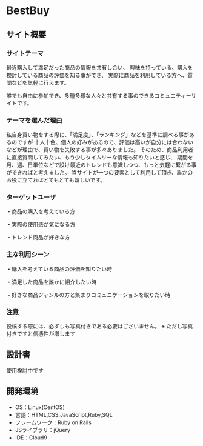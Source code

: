# BestBuy

## サイト概要

### サイトテーマ
最近購入して満足だった商品の情報を共有し合い、
興味を持っている、購入を検討している商品の評価を知る事ができ、
実際に商品を利用している方へ、質問などを気軽に行えます。

誰でも自由に参加でき、多種多様な人々と共有する事のできるコミュニティーサイトです。

### テーマを選んだ理由
私自身買い物をする際に、「満足度」、「ランキング」などを基準に調べる事があるのですが
十人十色、個人の好みがあるので、評価は高いが自分には合わないなどが理由で、買い物を失敗する事が多々ありました。
そのため、商品利用者に直接質問してみたい、もう少しタイムリーな情報も知りたいと感じ、
期間を月、週、日単位などで設け最近のトレンドも意識しつつ、もっと気軽に繋がる事ができればと考えました。
当サイトが一つの要素として利用して頂き、誰かのお役に立てればとてもとても嬉しいです。

### ターゲットユーザ
・商品の購入を考えている方

・実際の使用感が気になる方

・トレンド商品が好きな方

### 主な利用シーン
・購入を考えている商品の評価を知りたい時

・満足した商品を誰かに紹介したい時

・好きな商品ジャンルの方と集まりコミュニケーションを取りたい時

### 注意
投稿する際には、必ずしも写真付きである必要はございません。
※ ただし写真付きですと信憑性が増します

## 設計書
使用検討中です

## 開発環境
- OS：Linux(CentOS)
- 言語：HTML,CSS,JavaScript,Ruby,SQL
- フレームワーク：Ruby on Rails
- JSライブラリ：jQuery
- IDE：Cloud9